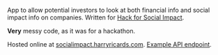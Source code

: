 App to allow potential investors to look at both financial info and social impact info on companies. Written for [Hack for Social Impact](http://rewiredstate.org/hacks/hackforsocialimpact).

**Very** messy code, as it was for a hackathon.

Hosted online at [socialimpact.harryricards.com](http://socialimpact.harryrickards.com). [Example API endpoint](http://socialimpact.harryrickards.com/companies/apple).
